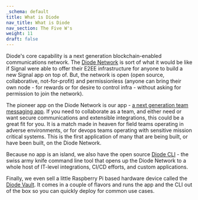 ```yaml
---
_schema: default
title: What is Diode
nav_title: What is Diode
nav_section: The Five W's
weight: 11
draft: false
---
```

Diode's core capability is a next generation blockchain-enabled communications network.  The <a href="https://network.docs.diode.io" title="Diode Network" target="_blank" rel="noopener">Diode Network</a> is sort of what it would be like if Signal were able to offer their E2EE infrastructure for anyone to build a new Signal app on top of.  But, the network is open (open source, collaborative, not-for-profit) and permissionless (anyone can bring their own node - for rewards or for desire to control infra - without asking for permission to join the network).

The pioneer app on the Diode Network is our app - <a href="https://app.docs.diode.io" title="Diode App" target="_blank" rel="noopener">a next generation team messaging app</a>.  If you need to collaborate as a team, and either need or want secure communications and extensible integrations, this could be a great fit for you.  It is a match made in heaven for field teams operating in adverse environments, or for devops teams operating with sensitive mission critical systems.  This is the first application of many that are being built, or have been built, on the Diode Network.

Because no app is an island, we also have the open source <a href="https://cli.docs.diode.io" title="Diode CLI" target="_blank" rel="noopener">Diode CLI</a> - the swiss army knife command line tool that opens up the Diode Network to a whole host of IT-level integrations, CI/CD efforts, and custom applications.

Finally, we even sell a little Raspberry Pi based hardware device called the <a href="https://vaults.docs.diode.io" title="Diode Vault" target="_blank" rel="noopener">Diode Vault</a>.  It comes in a couple of flavors and runs the app and the CLI out of the box so you can quickly deploy for common use cases.